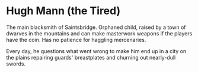 # Hugh Mann (the Tired)
The main blacksmith of Saintsbridge. Orphaned child, raised by a town of dwarves in the mountains and can make masterwork weapons if the players have the coin. Has no patience for haggling mercenaries.

Every day, he questions what went wrong to make him end up in a city on the plains repairing guards' breastplates and churning out nearly-dull swords. 